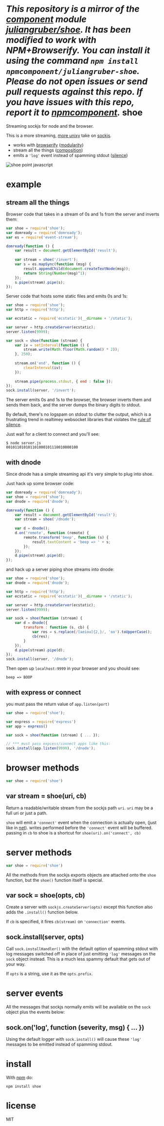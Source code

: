 *This repository is a mirror of the [component](http://component.io) module [juliangruber/shoe](http://github.com/juliangruber/shoe). It has been modified to work with NPM+Browserify. You can install it using the command `npm install npmcomponent/juliangruber-shoe`. Please do not open issues or send pull requests against this repo. If you have issues with this repo, report it to [npmcomponent](https://github.com/airportyh/npmcomponent).*
shoe
====

Streaming sockjs for node and the browser.

This is a more streaming,
[more unixy](http://www.faqs.org/docs/artu/ch01s06.html)
take on [sockjs](https://github.com/sockjs/sockjs-node).

* works with [browserify](https://github.com/substack/node-browserify)
([modularity](http://www.faqs.org/docs/artu/ch01s06.html#id2877537))
* stream all the things
([composition](http://www.faqs.org/docs/artu/ch01s06.html#id2877684))
* emits a `'log'` event instead of spamming stdout
([silence](http://www.faqs.org/docs/artu/ch01s06.html#id2878450))

![shoe point javascript](http://substack.net/images/shoe.png)

example
=======

stream all the things
---------------------

Browser code that takes in a stream of 0s and 1s from the server and inverts
them:

``` js
var shoe = require('shoe');
var domready = require('domready');
var es = require('event-stream');

domready(function () {
    var result = document.getElementById('result');
    
    var stream = shoe('/invert');
    var s = es.mapSync(function (msg) {
        result.appendChild(document.createTextNode(msg));
        return String(Number(msg)^1);
    });
    s.pipe(stream).pipe(s);
});
```

Server code that hosts some static files and emits 0s and 1s:

``` js
var shoe = require('shoe');
var http = require('http');

var ecstatic = require('ecstatic')(__dirname + '/static');

var server = http.createServer(ecstatic);
server.listen(9999);

var sock = shoe(function (stream) {
    var iv = setInterval(function () {
        stream.write(Math.floor(Math.random() * 2));
    }, 250);
    
    stream.on('end', function () {
        clearInterval(iv);
    });
    
    stream.pipe(process.stdout, { end : false });
});
sock.install(server, '/invert');
```

The server emits 0s and 1s to the browser, the browser inverts them and sends
them back, and the server dumps the binary digits to stdout.

By default, there's no logspam on stdout to clutter the output, which is a
frustrating trend in realtimey websocket libraries that violates the
[rule of silence](http://www.faqs.org/docs/artu/ch01s06.html#id2878450).

Just wait for a client to connect and you'll see:

```
$ node server.js
001011010101101000101110010000100
```

with dnode
----------

Since dnode has a simple streaming api it's very simple to plug into shoe.

Just hack up some browser code:

``` js
var domready = require('domready');
var shoe = require('shoe');
var dnode = require('dnode');

domready(function () {
    var result = document.getElementById('result');
    var stream = shoe('/dnode');
    
    var d = dnode();
    d.on('remote', function (remote) {
        remote.transform('beep', function (s) {
            result.textContent = 'beep => ' + s;
        });
    });
    d.pipe(stream).pipe(d);
});
```
and hack up a server piping shoe streams into dnode:

``` js
var shoe = require('shoe');
var dnode = require('dnode');

var http = require('http');
var ecstatic = require('ecstatic')(__dirname + '/static');

var server = http.createServer(ecstatic);
server.listen(9999);

var sock = shoe(function (stream) {
    var d = dnode({
        transform : function (s, cb) {
            var res = s.replace(/[aeiou]{2,}/, 'oo').toUpperCase();
            cb(res);
        }
    });
    d.pipe(stream).pipe(d);
});
sock.install(server, '/dnode');
```

Then open up `localhost:9999` in your browser and you should see:

```
beep => BOOP
```

with express or connect
-----------------------

you must pass the return value of `app.listen(port)`

``` js
var shoe = require('shoe');

var express = require('express')
var app = express()

var sock = shoe(function (stream) { ... });

// *** must pass expcess/connect apps like this:
sock.install(app.listen(9999), '/dnode');
```

browser methods
===============

``` js
var shoe = require('shoe')
```

var stream = shoe(uri, cb)
--------------------------

Return a readable/writable stream from the sockjs path `uri`.
`uri` may be a full uri or just a path.

`shoe` will emit a `'connect'` event when the connection is actually open,
(just like in [net](http://nodejs.org/api/net.html#net_net_connect_options_connectionlistener)).
writes performed before the `'connect'` event will be buffered. passing in `cb` to 
shoe is a shortcut for `shoe(uri).on('connect', cb)`

server methods
==============

``` js
var shoe = require('shoe')
```

All the methods from the sockjs exports objects are attached onto the `shoe`
function, but the `shoe()` function itself is special.

var sock = shoe(opts, cb)
-------------------------

Create a server with `sockjs.createServer(opts)` except this function also adds
the `.install()` function below.

If `cb` is specified, it fires `cb(stream)` on `'connection'` events.

sock.install(server, opts)
--------------------------

Call `sock.installHandler()` with the default option of spamming stdout with log
messages switched off in place of just emitting `'log'` messages
on the `sock` object instead. This is a much less spammy default that gets out
of your way.

If `opts` is a string, use it as the `opts.prefix`.

server events
=============

All the messages that sockjs normally emits will be available on the `sock`
object plus the events below:

sock.on('log', function (severity, msg) { ... })
------------------------------------------------

Using the default logger with `sock.install()` will cause these `'log'` messages
to be emitted instead of spamming stdout.

install
=======

With [npm](http://npmjs.org) do:

```
npm install shoe
```

license
=======

MIT
